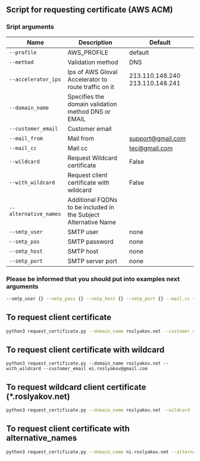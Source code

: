 ## Script for requesting certificate (AWS ACM)


### Sript arguments
| Name                 | Description    | Default   |                               
| ------------------- | ---------------|------------|
| `--profile`           | AWS_PROFILE  | default|
| `--method`           | Validation method | DNS|
| `--accelerator_ips`           | Ips of AWS Gloval Accelerator to route traffic on it | 213.110.148.240 213.110.148.241|
| `--domain_name`           | Specifies the domain validation method DNS or EMAIL | |
| `--customer_email`           | Customer email | |
| `--mail_from`           | Mail from | support@gmail.com|
| `--mail_cc`           |Mail cc | tec@gmail.com|
| `--wildcard`           | Request Wildcard certificate| False|
| `--with_wildcard`           | Request client certificate with wildcard| False|
| `--alternative_names`           | Additional FQDNs to be included in the Subject Alternative Name | |
| `--smtp_user`           | SMTP user | none |
| `--smtp_pas`           | SMTP password | none |
| `--smtp_host`           | SMTP host | none |
| `--smtp_port`           | SMTP server port | none |


### Please be informed that you should put into examples next arguments
```sh
--smtp_user {} --smtp_pass {} --smtp_host {} --smtp_port {} --mail_cc {} --mail_from 
```

## To request client certificate

```sh
python3 request_certificate.py --domain_name roslyakov.net --customer_email ei.roslyakov@gmail.com
```

## To request client certificate with wildcard
```
python3 request_certificate.py --domain_name roslyakov.net --with_wildcard --customer_email ei.roslyakov@gmail.com
```

## To request wildcard client certificate (*.roslyakov.net)
```sh
python3 request_certificate.py --domain_name roslyakov.net --wildcard --customer_email ei.roslyakov@gmail.com
```

## To request client certificate with alternative_names 
```sh
python3 request_certificate.py --domain_name ni.roslyakov.net --alternative_names three.roslyakov.net --customer_email ei.roslyakov@gmail.com
```

